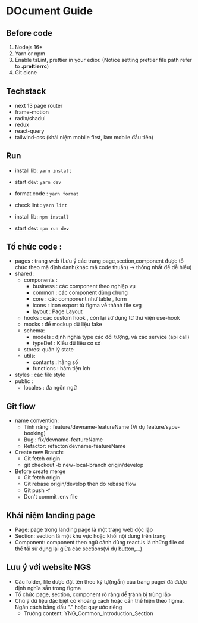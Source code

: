 # DOcument Guide

## Before code

1. Nodejs 16+
2. Yarn or npm
3. Enable tsLint, prettier in your edior. (Notice setting prettier file path refer to <b>.prettierrc</b>)
4. Git clone <url>

## Techstack

- next 13 page router
- frame-motion
- radix/shadui
- redux
- react-query
- tailwind-css (khái niệm mobile first, làm mobile đầu tiên)

## Run

- install lib: `yarn install`
- start dev: `yarn dev`
- format code : `yarn format`
- check lint : `yarn lint`

- install lib: `npm install`
- start dev: `npm run dev`

## Tổ chức code :

- pages : trang web (Lưu ý các trang page,section,component được tổ chức theo mã định danh(khác mã code thuần) -> thống nhất để dễ hiểu)
- shared :
  - components :
    - business : các component theo nghiệp vụ
    - common : các component dùng chung
    - core : các component như table , form 
    - icons : icon export từ figma về thành file svg
    - layout : Page Layout
  - hooks : các custom hook , còn lại sử dụng từ thư viện use-hook
  - mocks : để mockup dữ liệu fake
  - schema:
    - models : định nghĩa type các đối tượng, và các service (api call)
    - typeDef : Kiểu dữ liệu cơ sở
  - stores: quản lý state
  - utils:
    - contants : hằng số
    - functions : hàm tiện ích
- styles : các file style
- public :
  - locales : đa ngôn ngữ

## Git flow

- name convention:
  - Tính năng : feature/devname-featureName (Ví dụ feature/sypv-booking)
  - Bug : fix/devname-featureName
  - Refactor: refactor/devname-featureName
- Create new Branch:
  - Git fetch origin
  - git checkout -b new-local-branch origin/develop
- Before create merge
  - Git fetch origin
  - Git rebase origin/develop then do rebase flow
  - Git push -f
  - Don't commit .env file

## Khái niệm landing page
- Page: page trong landing page là một trang web độc lập
- Section: section là một khu vực hoặc khối nội dung trên trang
- Component: component theo ngữ cảnh dùng reactJs là những file có thể tái sử dụng lại giữa các sections(ví dụ button,...)

## Lưu ý với website NGS
- Các folder, file được đặt tên theo ký tự(ngắn) của trang page/ đã được định nghĩa sẵn trong figma
- Tổ chức page, section, component rõ ràng để tránh bị trùng lắp
- Chú ý dữ liệu đặc biệt có khoảng cách hoặc cần thể hiện theo figma. Ngăn cách bằng dấu "." hoặc quy ước riêng
  + Trường content: YNG_Common_Introduction_Section